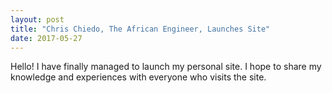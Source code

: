 ```yaml
---
layout: post
title: "Chris Chiedo, The African Engineer, Launches Site"
date: 2017-05-27
---
```


Hello! I have finally managed to launch my personal site. I hope to share my knowledge and experiences with everyone who visits the site.
